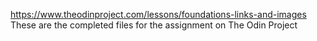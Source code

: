 https://www.theodinproject.com/lessons/foundations-links-and-images
These are the completed files for the assignment on The Odin Project
